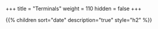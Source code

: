 +++
title = "Terminals"
weight = 110
hidden = false
+++

{{% children sort="date" description="true" style="h2" %}}